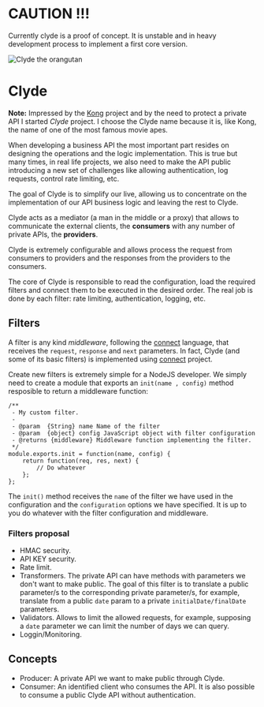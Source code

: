 # CAUTION !!!

Currently clyde is a proof of concept. It is unstable and in heavy development process to implement a first core version.

![Clyde the orangutan](http://www.wweek.com/portland/imgs/media.images/18764/movies_everywhich.widea.jpg)

# Clyde

**Note:** Impressed by the [Kong](http://getkong.org/) project and by the need to protect a private API I started *Clyde* project. I choose the Clyde name because it is, like Kong, the name of one of the most famous movie apes.

When developing a business API the most important part resides on designing the operations and the logic implementation. This is true but many times, in real life projects, we also need to make the API public introducing a new set of challenges like allowing authentication, log requests, control rate limiting, etc.

The goal of Clyde is to simplify our live, allowing us to concentrate on the implementation of our API business logic and leaving the rest to Clyde.

Clyde acts as a mediator (a man in the middle or a proxy) that allows to communicate the external clients, the **consumers** with any number of private APIs, the **providers**.

Clyde is extremely configurable and allows process the request from consumers to providers and the responses from the providers to the consumers.

The core of Clyde is responsible to read the configuration, load the required filters and connect them to be executed in the desired order. The real job is done by each filter: rate limiting, authentication, logging, etc.

## Filters

A filter is any kind *middleware*, following the [connect](https://github.com/senchalabs/connect) language, that receives the `request`, `response` and `next` parameters. In fact, Clyde (and some of its basic filters) is implemented using [connect](https://github.com/senchalabs/connect) project.

Create new filters is extremely simple for a NodeJS developer. We simply need to create a module that exports an `init(name , config)` method resposible to return a middleware function:

    /**
     - My custom filter.
     - 
     - @param  {String} name Name of the filter
     - @param  {object} config JavaScript object with filter configuration
     - @returns {middleware} Middleware function implementing the filter.
     */
    module.exports.init = function(name, config) {
        return function(req, res, next) {
            // Do whatever
        };
    };

The `init()` method receives the `name` of the filter we have used in the configuration and the `configuration` options we have specified. It is up to you do whatever with the filter configuration and middleware.


### Filters proposal

* HMAC security.
* API KEY security.
* Rate limit.
* Transformers. The private API can have methods with parameters we don't want to make public. The goal of this filter is to translate a public parameter/s to the corresponding private parameter/s, for example, translate from a public `date` param to a private `initialDate/finalDate` parameters.
* Validators. Allows to limit the allowed requests, for example, supposing a `date` parameter we can limit the number of days we can query.
* Loggin/Monitoring.

## Concepts

* Producer: A private API we want to make public through Clyde.
* Consumer: An identified client who consumes the API. It is also possible to consume a public Clyde API without authentication.


